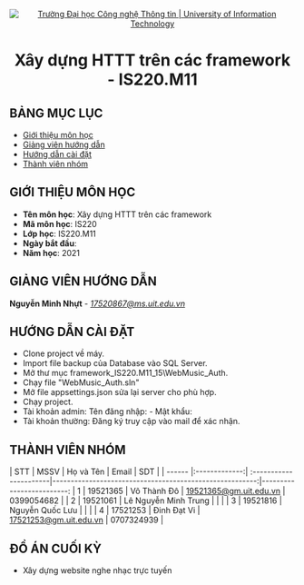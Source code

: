 <!-- Banner -->
<p align="center">
  <a href="https://www.uit.edu.vn/" title="Trường Đại học Công nghệ Thông tin" style="border: none;">
    <img src="https://i.imgur.com/WmMnSRt.png" alt="Trường Đại học Công nghệ Thông tin | University of Information Technology">
  </a>
</p>

<!-- Title -->
<h1 align="center"><b>Xây dựng HTTT trên các framework - IS220.M11</b></h1>



## BẢNG MỤC LỤC
* [ Giới thiệu môn học](#gioithieumonhoc)
* [ Giảng viên hướng dẫn](#giangvien)
* [ Hướng dẫn cài đặt](#caidat)
* [ Thành viên nhóm](#thanhvien)

## GIỚI THIỆU MÔN HỌC
<a name="gioithieumonhoc"></a>
* **Tên môn học**: Xây dựng HTTT trên các framework
* **Mã môn học**: IS220
* **Lớp học**: IS220.M11
* **Ngày bắt đầu**: 
* **Năm học**: 2021

## GIẢNG VIÊN HƯỚNG DẪN
<a name="giangvien"></a>
**Nguyễn Minh Nhựt** - *17520867@ms.uit.edu.vn*

## HƯỚNG DẪN CÀI ĐẶT
<a name="caidat"></a>
* Clone project về máy.
* Import file backup của Database vào SQL Server.
* Mở thư mục framework_IS220.M11_15\WebMusic_Auth.
* Chạy file "WebMusic_Auth.sln"
* Mở file appsettings.json sửa lại server cho phù hợp.
* Chạy project.
* Tài khoản admin: Tên đăng nhập: - Mật khẩu: 
* Tài khoản thường: Đăng ký truy cập vào mail để xác nhận.



## THÀNH VIÊN NHÓM
<a name="thanhvien"></a>
| STT    | MSSV          | Họ và Tên              | Email                                                   |  SDT                    |
| ------ |:-------------:| :----------------------|--------------------------------------------------------:|-------------------------:
| 1      | 19521365      | Võ Thành Đô            |  19521365@gm.uit.edu.vn                                 | 0399054682              |
| 2      | 19521061      | Lê Nguyễn Minh Trung   |                                                         |                         |
| 3      | 19521816      | Nguyễn Quốc Lưu        |                                                         |                         |
| 4      | 17521253      | Đinh Đạt Vi            |  17521253@gm.uit.edu.vn                                 | 0707324939              |
## ĐỒ ÁN CUỐI KỲ
-  Xây dựng website nghe nhạc trực tuyến

